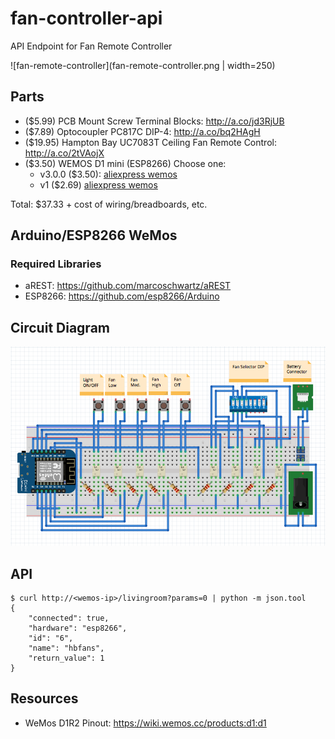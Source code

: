 # fan-controller-api

API Endpoint for Fan Remote Controller

![fan-remote-controller](fan-remote-controller.png | width=250)

## Parts

* ($5.99) PCB Mount Screw Terminal Blocks: <http://a.co/jd3RjUB>
* ($7.89) Optocoupler PC817C DIP-4: <http://a.co/bq2HAgH>
* ($19.95) Hampton Bay UC7083T Ceiling Fan Remote Control: <http://a.co/2tVAojX>
* ($3.50)  WEMOS D1 mini (ESP8266) Choose one:
	* v3.0.0 ($3.50): [aliexpress wemos](https://www.aliexpress.com/store/product/D1-mini-Mini-NodeMcu-4M-bytes-Lua-WIFI-Internet-of-Things-development-board-based-ESP8266/1331105_32529101036.html?spm=2114.12010608.0.0.7a2e719fKwc0Az)
	* v1 ($2.69) [aliexpress wemos](https://www.aliexpress.com/item/ESP8266-ESP12-ESP-12-WeMos-D1-Mini-WIFI-Dev-Kit-Development-Board-NodeMCU-Lua/32653918483.html?spm=2114.search0104.3.2.6a801ed5nPwD8c&ws_ab_test=searchweb0_0,searchweb201602_1_10152_10151_10065_10344_10130_10068_10324_10342_10547_10325_10343_10546_10340_10548_10341_10545_10084_10083_10618_10630_10307_10313_10059_10534_100031_10103_10627_10626_10624_10623_10622_10621_10620_10142,searchweb201603_25,ppcSwitch_5&algo_expid=4779d5af-12ca-44c9-bd20-c7c6f4e0208d-0&algo_pvid=4779d5af-12ca-44c9-bd20-c7c6f4e0208d&transAbTest=ae803_5&priceBeautifyAB=0)

Total: $37.33 + cost of wiring/breadboards, etc.

## Arduino/ESP8266 WeMos

### Required Libraries

* aREST: <https://github.com/marcoschwartz/aREST>
* ESP8266: <https://github.com/esp8266/Arduino>

## Circuit Diagram

![WeMos Fan Controller](fan-controller-circuit-diagram.png)

## API

```
$ curl http://<wemos-ip>/livingroom?params=0 | python -m json.tool
{
    "connected": true,
    "hardware": "esp8266",
    "id": "6",
    "name": "hbfans",
    "return_value": 1
}
```

## Resources

* WeMos D1R2 Pinout: <https://wiki.wemos.cc/products:d1:d1>
